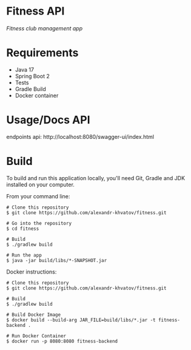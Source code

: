 # Fitness API
###### Fitness club management app
Requirements
=======
* Java 17
* Spring Boot 2
* Tests
* Gradle Build
* Docker container

Usage/Docs API
=======
endpoints api:
http://localhost:8080/swagger-ui/index.html

Build
=======
To build and run this application locally, you'll need Git, Gradle and JDK installed on your computer.

From your command line:

```
# Clone this repository
$ git clone https://github.com/alexandr-khvatov/fitness.git

# Go into the repository
$ cd fitness

# Build
$ ./gradlew build

# Run the app
$ java -jar build/libs/*-SNAPSHOT.jar
```

Docker instructions:

```
# Clone this repository
$ git clone https://github.com/alexandr-khvatov/fitness.git

# Build
$ ./gradlew build

# Build Docker Image
$ docker build --build-arg JAR_FILE=build/libs/*.jar -t fitness-backend .

# Run Docker Container
$ docker run -p 8080:8080 fitness-backend

```